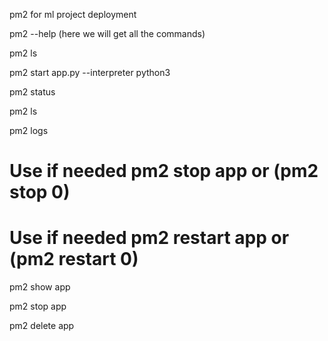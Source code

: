 pm2 for ml project deployment

pm2 --help (here we will get all the commands)

pm2 ls

pm2 start app.py --interpreter python3

pm2 status

pm2 ls

pm2 logs

# Use if needed pm2 stop app or (pm2 stop 0)

# Use if needed pm2 restart app or (pm2 restart 0)

pm2 show app

pm2 stop app

pm2 delete app
